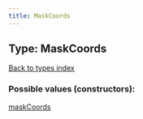 ```yaml
---
title: MaskCoords
---
```

## Type: MaskCoords  
[Back to types index](index.md)



### Possible values (constructors):

[maskCoords](../constructors/maskCoords.md)  

